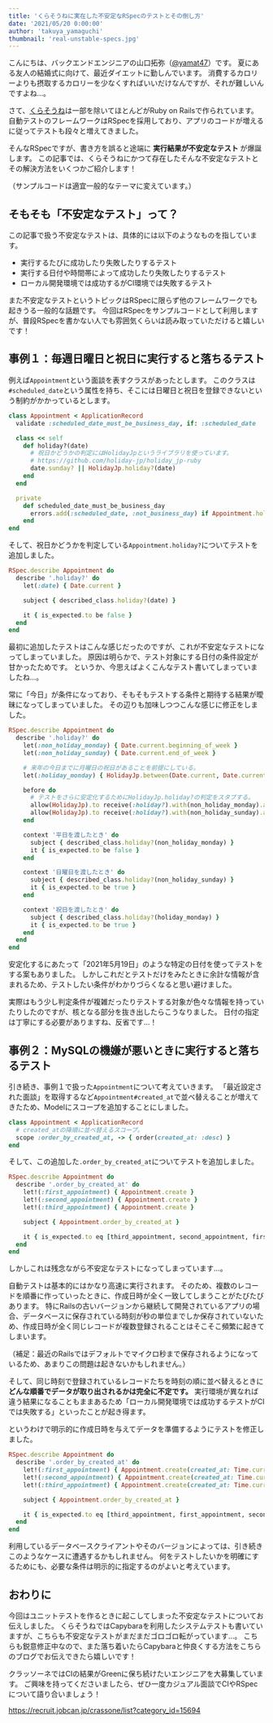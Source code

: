 ```yaml
---
title: 'くらそうねに実在した不安定なRSpecのテストとその倒し方'
date: '2021/05/20 0:00:00'
author: 'takuya_yamaguchi'
thumbnail: 'real-unstable-specs.jpg'
---
```

こんにちは、バックエンドエンジニアの山口拓弥（[@yamat47](https://twitter.com/yamat47)）です。
夏にある友人の結婚式に向けて、最近ダイエットに勤しんでいます。
消費するカロリーよりも摂取するカロリーを少なくすればいいだけなんですが、それが難しいんですよね...。

さて、[くらそうね](https://www.crassone.jp)は一部を除いてほとんどがRuby on Railsで作られています。
自動テストのフレームワークはRSpecを採用しており、アプリのコードが増えるに従ってテストも段々と増えてきました。

そんなRSpecですが、書き方を誤ると途端に **実行結果が不安定なテスト** が爆誕します。
この記事では、くらそうねにかつて存在したそんな不安定なテストとその解決方法をいくつかご紹介します！

（サンプルコードは適宜一般的なテーマに変えています。）

## そもそも「不安定なテスト」って？
この記事で扱う不安定なテストは、具体的には以下のようなものを指しています。

* 実行するたびに成功したり失敗したりするテスト
* 実行する日付や時間帯によって成功したり失敗したりするテスト
* ローカル開発環境では成功するがCI環境では失敗するテスト

また不安定なテストというトピックはRSpecに限らず他のフレームワークでも起きうる一般的な話題です。
今回はRSpecをサンプルコードとして利用しますが、普段RSpecを書かない人でも雰囲気くらいは読み取っていただけると嬉しいです！

## 事例１：毎週日曜日と祝日に実行すると落ちるテスト
例えば`Appointment`という面談を表すクラスがあったとします。
このクラスは`#scheduled_date`という属性を持ち、そこには日曜日と祝日を登録できないという制約がかかっているとします。

```ruby
class Appointment < ApplicationRecord
  validate :scheduled_date_must_be_business_day, if: :scheduled_date

  class << self
    def holiday?(date)
      # 祝日かどうかの判定にはHolidayJpというライブラリを使っています。
      # https://github.com/holiday-jp/holiday_jp-ruby
      date.sunday? || HolidayJp.holiday?(date)
    end
  end

  private
    def scheduled_date_must_be_business_day
      errors.add(:scheduled_date, :not_business_day) if Appointment.holiday?(scheduled_date)
    end
end
```

そして、祝日かどうかを判定している`Appointment.holiday?`についてテストを追加しました。

```ruby
RSpec.describe Appointment do
  describe '.holiday?' do
    let(:date) { Date.current }

    subject { described_class.holiday?(date) }

    it { is_expected.to be false }
  end
end
```

最初に追加したテストはこんな感じだったのですが、これが不安定なテストになってしまっていました。
原因は明らかで、テスト対象にする日付の条件設定が甘かったためです。
というか、今思えばよくこんなテスト書いてしまっていましたね...。

常に「今日」が条件になっており、そもそもテストする条件と期待する結果が曖昧になってしまっていました。
その辺りも加味しつつこんな感じに修正をしました。

```ruby
RSpec.describe Appointment do
  describe '.holiday?' do
    let(:non_holiday_monday) { Date.current.beginning_of_week }
    let(:non_holiday_sunday) { Date.current.end_of_week }

    # 来年の今日までに月曜日の祝日があることを前提にしている。
    let(:holiday_monday) { HolidayJp.between(Date.current, Date.current.next_year).filter(&:monday?).first.date }

    before do
      # テストをさらに安定化するためにHolidayJp.holiday?の判定をスタブする。
      allow(HolidayJp).to receive(:holiday?).with(non_holiday_monday).and_return(false)
      allow(HolidayJp).to receive(:holiday?).with(non_holiday_sunday).and_return(false)
    end

    context '平日を渡したとき' do
      subject { described_class.holiday?(non_holiday_monday) }
      it { is_expected.to be false }
    end

    context '日曜日を渡したとき' do
      subject { described_class.holiday?(non_holiday_sunday) }
      it { is_expected.to be true }
    end

    context '祝日を渡したとき' do
      subject { described_class.holiday?(holiday_monday) }
      it { is_expected.to be true }
    end
  end
end
```

安定化するにあたって「2021年5月19日」のような特定の日付を使ってテストをする案もありました。
しかしこれだとテストだけをみたときに余計な情報が含まれるため、テストしたい条件がわかりづらくなると思い避けました。

実際はもう少し判定条件が複雑だったりテストする対象が色々な情報を持っていたりしたのですが、核となる部分を抜き出したらこうなりました。
日付の指定は丁寧にする必要がありますね、反省です...！

## 事例２：MySQLの機嫌が悪いときに実行すると落ちるテスト
引き続き、事例１で扱った`Appointment`について考えていきます。
「最近設定された面談」を取得するなど`Appointment#created_at`で並べ替えることが増えてきたため、Modelにスコープを追加することにしました。

```ruby
class Appointment < ApplicationRecord
  # created_atの降順に並べ替えるスコープ。
  scope :order_by_created_at, -> { order(created_at: :desc) }
end
```

そして、この追加した`.order_by_created_at`についてテストを追加しました。

```ruby
RSpec.describe Appointment do
  describe '.order_by_created_at' do
    let!(:first_appointment) { Appointment.create }
    let!(:second_appointment) { Appointment.create }
    let!(:third_appointment) { Appointment.create }

    subject { Appointment.order_by_created_at }

    it { is_expected.to eq [third_appointment, second_appointment, first_appointment] }
  end
end
```

しかしこれは残念ながら不安定なテストになってしまっています...。

自動テストは基本的にはかなり高速に実行されます。
そのため、複数のレコードを順番に作っていったときに、作成日時が全く一致してしまうことがたびたびあります。
特にRailsの古いバージョンから継続して開発されているアプリの場合、データベースに保存されている時刻が秒の単位までしか保存されていないため、作成日時が全く同じレコードが複数登録されることはそこそこ頻繁に起きてしまいます。

（補足：最近のRailsではデフォルトでマイクロ秒まで保存されるようになっているため、あまりこの問題は起きないかもしれません。）

そして、同じ時刻で登録されているレコードたちを時刻の順に並べ替えるときに **どんな順番でデータが取り出されるかは完全に不定です。**
実行環境が異なれば違う結果になることもままあるため「ローカル開発環境では成功するテストがCIでは失敗する」といったことが起き得ます。

というわけで明示的に作成日時を与えてデータを準備するようにテストを修正しました。

```ruby
RSpec.describe Appointment do
  describe '.order_by_created_at' do
    let!(:first_appointment) { Appointment.create(created_at: Time.current) }
    let!(:second_appointment) { Appointment.create(created_at: Time.current - 1.hour) }
    let!(:third_appointment) { Appointment.create(created_at: Time.current + 1.hour) }

    subject { Appointment.order_by_created_at }

    it { is_expected.to eq [third_appointment, first_appointment, second_appointment] }
  end
end
```

利用しているデータベースクライアントやそのバージョンによっては、引き続きこのようなケースに遭遇するかもしれません。
何をテストしたいかを明確にするためにも、必要な条件は明示的に指定するのがよいと考えています。

## おわりに
今回はユニットテストを作るときに起こしてしまった不安定なテストについてお伝えしました。
くらそうねではCapybaraを利用したシステムテストも書いていますが、こちらも不安定なテストがまだまだゴロゴロ転がっています...。
こちらも鋭意修正中なので、また落ち着いたらCapybaraと仲良くする方法をこちらのブログでお伝えできたら嬉しいです！

クラッソーネではCIの結果がGreenに保ち続けたいエンジニアを大募集しています。
ご興味を持ってくださいましたら、ぜひ一度カジュアル面談でCIやRSpecについて語り合いましょう！

https://recruit.jobcan.jp/crassone/list?category_id=15694
